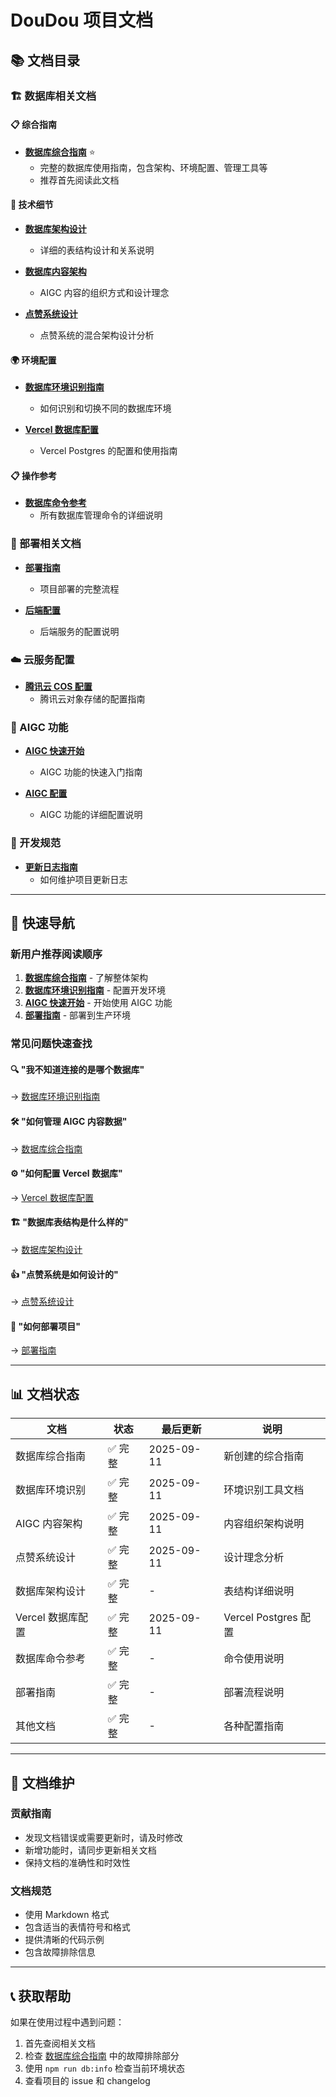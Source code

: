 # DouDou 项目文档

## 📚 文档目录

### 🏗️ 数据库相关文档

#### 📋 综合指南
- **[数据库综合指南](./database-comprehensive-guide.md)** ⭐ 
  - 完整的数据库使用指南，包含架构、环境配置、管理工具等
  - 推荐首先阅读此文档

#### 🔧 技术细节
- **[数据库架构设计](./database-schema.md)**
  - 详细的表结构设计和关系说明
  
- **[数据库内容架构](./database-content-architecture.md)**
  - AIGC 内容的组织方式和设计理念
  
- **[点赞系统设计](./likes-system-design.md)**
  - 点赞系统的混合架构设计分析

#### 🌍 环境配置
- **[数据库环境识别指南](./database-environment-guide.md)**
  - 如何识别和切换不同的数据库环境
  
- **[Vercel 数据库配置](./vercel-database-setup.md)**
  - Vercel Postgres 的配置和使用指南

#### 📋 操作参考
- **[数据库命令参考](./database-commands.md)**
  - 所有数据库管理命令的详细说明

### 🚀 部署相关文档

- **[部署指南](./deployment-guide.md)**
  - 项目部署的完整流程
  
- **[后端配置](./backend-setup.md)**
  - 后端服务的配置说明

### ☁️ 云服务配置

- **[腾讯云 COS 配置](./cos-setup.md)**
  - 腾讯云对象存储的配置指南

### 🤖 AIGC 功能

- **[AIGC 快速开始](./aigc-quickstart.md)**
  - AIGC 功能的快速入门指南
  
- **[AIGC 配置](./aigc-setup.md)**
  - AIGC 功能的详细配置说明

### 📝 开发规范

- **[更新日志指南](./changelog-guide.md)**
  - 如何维护项目更新日志

---

## 🎯 快速导航

### 新用户推荐阅读顺序

1. **[数据库综合指南](./database-comprehensive-guide.md)** - 了解整体架构
2. **[数据库环境识别指南](./database-environment-guide.md)** - 配置开发环境
3. **[AIGC 快速开始](./aigc-quickstart.md)** - 开始使用 AIGC 功能
4. **[部署指南](./deployment-guide.md)** - 部署到生产环境

### 常见问题快速查找

#### 🔍 "我不知道连接的是哪个数据库"
→ [数据库环境识别指南](./database-environment-guide.md)

#### 🛠️ "如何管理 AIGC 内容数据"
→ [数据库综合指南](./database-comprehensive-guide.md#管理工具使用)

#### ⚙️ "如何配置 Vercel 数据库"
→ [Vercel 数据库配置](./vercel-database-setup.md)

#### 🏗️ "数据库表结构是什么样的"
→ [数据库架构设计](./database-schema.md)

#### 👍 "点赞系统是如何设计的"
→ [点赞系统设计](./likes-system-design.md)

#### 🚀 "如何部署项目"
→ [部署指南](./deployment-guide.md)

---

## 📊 文档状态

| 文档 | 状态 | 最后更新 | 说明 |
|------|------|----------|------|
| 数据库综合指南 | ✅ 完整 | 2025-09-11 | 新创建的综合指南 |
| 数据库环境识别 | ✅ 完整 | 2025-09-11 | 环境识别工具文档 |
| AIGC 内容架构 | ✅ 完整 | 2025-09-11 | 内容组织架构说明 |
| 点赞系统设计 | ✅ 完整 | 2025-09-11 | 设计理念分析 |
| 数据库架构设计 | ✅ 完整 | - | 表结构详细说明 |
| Vercel 数据库配置 | ✅ 完整 | 2025-09-11 | Vercel Postgres 配置 |
| 数据库命令参考 | ✅ 完整 | - | 命令使用说明 |
| 部署指南 | ✅ 完整 | - | 部署流程说明 |
| 其他文档 | ✅ 完整 | - | 各种配置指南 |

---

## 🔄 文档维护

### 贡献指南
- 发现文档错误或需要更新时，请及时修改
- 新增功能时，请同步更新相关文档
- 保持文档的准确性和时效性

### 文档规范
- 使用 Markdown 格式
- 包含适当的表情符号和格式
- 提供清晰的代码示例
- 包含故障排除信息

---

## 📞 获取帮助

如果在使用过程中遇到问题：

1. 首先查阅相关文档
2. 检查 [数据库综合指南](./database-comprehensive-guide.md) 中的故障排除部分
3. 使用 `npm run db:info` 检查当前环境状态
4. 查看项目的 issue 和 changelog
